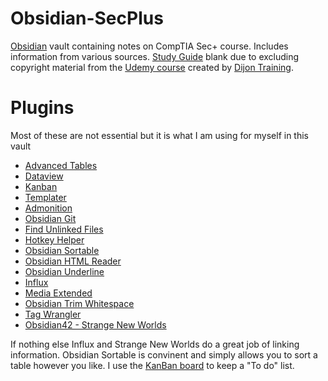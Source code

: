 # Obsidian-SecPlus

[Obsidian](https://obsidian.md) vault containing notes on CompTIA Sec+ course. Includes information from various sources. [Study Guide](Sec+/About/Study%20Guide.md) blank due to excluding copyright material from the [Udemy course](https://www.udemy.com/course/securityplus) created by [Dijon Training](https://www.diontraining.com/).

# Plugins
Most of these are not essential but it is what I am using for myself in this vault

- [Advanced Tables](https://github.com/tgrosinger/advanced-tables-obsidian)
- [Dataview](https://github.com/blacksmithgu/obsidian-dataview)
- [Kanban](https://github.com/mgmeyers/obsidian-kanban)
- [Templater](https://github.com/SilentVoid13/Templater)
- [Admonition](https://github.com/valentine195/obsidian-admonition)
- [Obsidian Git](https://github.com/denolehov/obsidian-git)
- [Find Unlinked Files](https://github.com/Vinzent03/find-unlinked-files)
- [Hotkey Helper](https://github.com/pjeby/hotkey-helper)
- [Obsidian Sortable](https://github.com/alexandru-dinu/obsidian-sortable)
- [Obsidian HTML Reader](https://github.com/nuthrash/obsidian-html-plugin)
- [Obsidian Underline](https://github.com/Benature/obsidian-underline)
- [Influx](https://github.com/jensmtg/influx)
- [Media Extended](https://github.com/aidenlx/media-extended)
- [Obsidian Trim Whitespace](https://github.com/zlovatt/obsidian-trim-whitespace)
- [Tag Wrangler](https://github.com/pjeby/tag-wrangler)
- [Obsidian42 - Strange New Worlds](https://github.com/TfTHacker/obsidian42-strange-new-worlds)

If nothing else Influx and Strange New Worlds do a great job of linking information. Obsidian Sortable is convinent and simply allows you to sort a table however you like. I use the [KanBan board](Sec+/Resources/Sec+Board.md) to keep a "To do" list.
